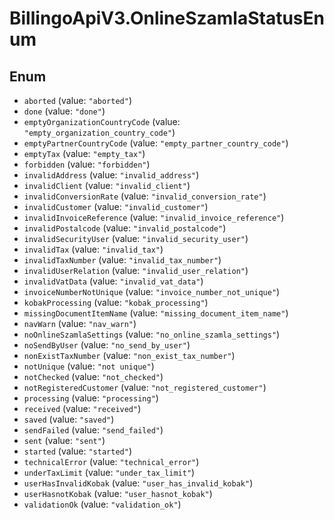 # BillingoApiV3.OnlineSzamlaStatusEnum

## Enum

* `aborted` (value: `"aborted"`)
* `done` (value: `"done"`)
* `emptyOrganizationCountryCode` (value: `"empty_organization_country_code"`)
* `emptyPartnerCountryCode` (value: `"empty_partner_country_code"`)
* `emptyTax` (value: `"empty_tax"`)
* `forbidden` (value: `"forbidden"`)
* `invalidAddress` (value: `"invalid_address"`)
* `invalidClient` (value: `"invalid_client"`)
* `invalidConversionRate` (value: `"invalid_conversion_rate"`)
* `invalidCustomer` (value: `"invalid_customer"`)
* `invalidInvoiceReference` (value: `"invalid_invoice_reference"`)
* `invalidPostalcode` (value: `"invalid_postalcode"`)
* `invalidSecurityUser` (value: `"invalid_security_user"`)
* `invalidTax` (value: `"invalid_tax"`)
* `invalidTaxNumber` (value: `"invalid_tax_number"`)
* `invalidUserRelation` (value: `"invalid_user_relation"`)
* `invalidVatData` (value: `"invalid_vat_data"`)
* `invoiceNumberNotUnique` (value: `"invoice_number_not_unique"`)
* `kobakProcessing` (value: `"kobak_processing"`)
* `missingDocumentItemName` (value: `"missing_document_item_name"`)
* `navWarn` (value: `"nav_warn"`)
* `noOnlineSzamlaSettings` (value: `"no_online_szamla_settings"`)
* `noSendByUser` (value: `"no_send_by_user"`)
* `nonExistTaxNumber` (value: `"non_exist_tax_number"`)
* `notUnique` (value: `"not unique"`)
* `notChecked` (value: `"not_checked"`)
* `notRegisteredCustomer` (value: `"not_registered_customer"`)
* `processing` (value: `"processing"`)
* `received` (value: `"received"`)
* `saved` (value: `"saved"`)
* `sendFailed` (value: `"send_failed"`)
* `sent` (value: `"sent"`)
* `started` (value: `"started"`)
* `technicalError` (value: `"technical_error"`)
* `underTaxLimit` (value: `"under_tax_limit"`)
* `userHasInvalidKobak` (value: `"user_has_invalid_kobak"`)
* `userHasnotKobak` (value: `"user_hasnot_kobak"`)
* `validationOk` (value: `"validation_ok"`)
